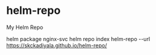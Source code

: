 # helm-repo
My Helm Repo


helm package nginx-svc
helm repo index helm-repo --url https://skckadiyala.github.io/helm-repo/

